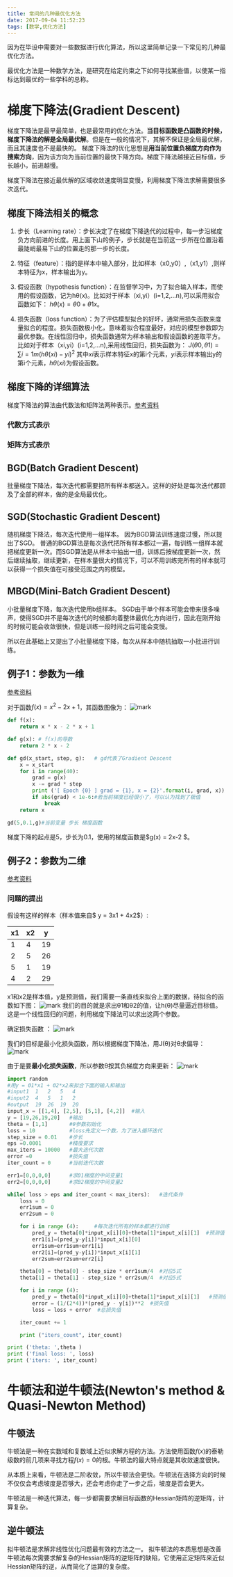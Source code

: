 ```yaml
---
title: 常间的几种最优化方法
date: 2017-09-04 11:52:23
tags: [数学,优化方法]
---
```


因为在毕设中需要对一些数据进行优化算法，所以这里简单记录一下常见的几种最优化方法。

最优化方法是一种数学方法，是研究在给定约束之下如何寻找某些值，以使某一指标达到最优的一些学科的总称。


# 梯度下降法(Gradient Descent)
梯度下降法是最早最简单，也是最常用的优化方法。**当目标函数是凸函数的时候，梯度下降法的解是全局最优解**。但是在一般的情况下，其解不保证是全局最优解，而且其速度也不是最快的。
梯度下降法的优化思想是**用当前位置负梯度方向作为搜索方向**，因为该方向为当前位置的最快下降方向。梯度下降法越接近目标值，步长越小，前进越慢。

梯度下降法在接近最优解的区域收敛速度明显变慢，利用梯度下降法求解需要很多次迭代。

## 梯度下降法相关的概念
1. 步长（Learning rate）：步长决定了在梯度下降迭代的过程中，每一步沿梯度负方向前进的长度。用上面下山的例子，步长就是在当前这一步所在位置沿着最陡峭最易下山的位置走的那一步的长度。

2. 特征（feature）：指的是样本中输入部分，比如样本（x0,y0）,（x1,y1）,则样本特征为x，样本输出为y。

3. 假设函数（hypothesis function）：在监督学习中，为了拟合输入样本，而使用的假设函数，记为hθ(x)。比如对于样本（xi,yi）(i=1,2,...n),可以采用拟合函数如下： $hθ(x) = θ0+θ1x$。

4. 损失函数（loss function）：为了评估模型拟合的好坏，通常用损失函数来度量拟合的程度。损失函数极小化，意味着拟合程度最好，对应的模型参数即为最优参数。在线性回归中，损失函数通常为样本输出和假设函数的差取平方。比如对于样本（xi,yi）(i=1,2,...n),采用线性回归，损失函数为：
$J(θ0,θ1)=∑i=1m(hθ(xi)−yi)^2$
其中$xi$表示样本特征x的第i个元素，$yi$表示样本输出y的第i个元素，$hθ(xi)$为假设函数。   

## 梯度下降的详细算法
梯度下降法的算法由代数法和矩阵法两种表示。[参考资料](http://www.cnblogs.com/pinard/p/5970503.html)

### 代数方式表示

### 矩阵方式表示


## BGD(Batch Gradient Descent)
批量梯度下降法，每次迭代都需要把所有样本都送入。这样的好处是每次迭代都顾及了全部的样本，做的是全局最优化。

## SGD(Stochastic Gradient Descent)
随机梯度下降法，每次迭代使用一组样本。
因为BGD算法训练速度过慢，所以提出了SGD。
普通的BGD算法是每次迭代把所有样本都过一遍，每训练一组样本就把梯度更新一次。而SGD算法是从样本中抽出一组，训练后按梯度更新一次，然后继续抽取，继续更新，在样本量很大的情况下，可以不用训练完所有的样本就可以获得一个损失值在可接受范围之内的模型。

## MBGD(Mini-Batch Gradient Descent)
小批量梯度下降，每次迭代使用b组样本。
SGD由于单个样本可能会带来很多噪声，使得SGD并不是每次迭代的时候都向着整体最优化方向进行，因此在刚开始的时候可能会收敛很快，但是训练一段时间之后可能会变慢。

所以在此基础上又提出了小批量梯度下降，每次从样本中随机抽取一小批进行训练。


## 例子1：参数为一维
[参考资料](https://zhuanlan.zhihu.com/p/21486804)

对于函数$f(x) = x^2 - 2x + 1$，其函数图像为：
![mark](http://o9z9uibed.bkt.clouddn.com/image/20170904/162627059.png?imageslim)

``` python
def f(x):
    return x * x - 2 * x + 1

def g(x): # f(x)的导数
    return 2 * x - 2

def gd(x_start, step, g):   # gd代表了Gradient Descent
    x = x_start
    for i in range(40):
        grad = g(x)
        x -= grad * step
        print ('[ Epoch {0} ] grad = {1}, x = {2}'.format(i, grad, x))
        if abs(grad) < 1e-6:#若当前梯度已经很小了，可以认为找到了极值
            break
    return x

gd(5,0.1,g)#当前变量 步长 梯度函数
```
梯度下降的起点是5，步长为0.1，使用的梯度函数是$g(x) = 2x-2 $。



## 例子2：参数为二维
[参考资料](http://blog.csdn.net/xiaoch1222/article/details/52847521)
### 问题的提出
假设有这样的样本（样本值来自$ y = 3x1 + 4x2$）:

| x1  | x2  | y   |
| --- | --- | --- |
| 1   | 4   | 19  |
| 2   | 5   | 26  |
| 5   | 1   | 19  |
| 4   | 2   | 29  |
x1和x2是样本值，y是预测值，我们需要一条直线来拟合上面的数据，待拟合的函数如下图：
![mark](http://o9z9uibed.bkt.clouddn.com/image/20170904/210153943.png?imageslim)
我们的目的就是求出θ1和θ2的值，让h(θ)尽量逼近目标值。这是一个线性回归的问题，利用梯度下降法可以求出这两个参数。

确定损失函数 ： ![mark](http://o9z9uibed.bkt.clouddn.com/image/20170904/210117704.png?imageslim)

我们的目标是最小化损失函数，所以根据梯度下降法，用J(θ)对θ求偏导：
![mark](http://o9z9uibed.bkt.clouddn.com/image/20170904/210311064.png?imageslim)

由于是要**最小化损失函数**，所以参数θ按其负梯度方向来更新：
![mark](http://o9z9uibed.bkt.clouddn.com/image/20170904/210415207.png?imageslim)


``` python
import random
#用y = Θ1*x1 + Θ2*x2来拟合下面的输入和输出
#input1  1   2   5   4
#input2  4   5   1   2
#output  19  26  19  20
input_x = [[1,4], [2,5], [5,1], [4,2]]  #输入
y = [19,26,19,20]   #输出
theta = [1,1]       #θ参数初始化
loss = 10           #loss先定义一个数，为了进入循环迭代
step_size = 0.01    #步长
eps =0.0001         #精度要求
max_iters = 10000   #最大迭代次数
error =0            #损失值
iter_count = 0      #当前迭代次数

err1=[0,0,0,0]      #求Θ1梯度的中间变量1
err2=[0,0,0,0]      #求Θ2梯度的中间变量2

while( loss > eps and iter_count < max_iters):   #迭代条件
    loss = 0
    err1sum = 0
    err2sum = 0

    for i in range (4):     #每次迭代所有的样本都进行训练
        pred_y = theta[0]*input_x[i][0]+theta[1]*input_x[i][1]  #预测值
        err1[i]=(pred_y-y[i])*input_x[i][0]
        err1sum=err1sum+err1[i]
        err2[i]=(pred_y-y[i])*input_x[i][1]
        err2sum=err2sum+err2[i]

    theta[0] = theta[0] - step_size * err1sum/4  #对应5式
    theta[1] = theta[1] - step_size * err2sum/4  #对应5式

    for i in range (4):
        pred_y = theta[0]*input_x[i][0]+theta[1]*input_x[i][1]   #预测值
        error = (1/(2*4))*(pred_y - y[i])**2  #损失值
        loss = loss + error  #总损失值

    iter_count += 1

    print ("iters_count", iter_count)

print ('theta: ',theta )
print ('final loss: ', loss)
print ('iters: ', iter_count)
```

# 牛顿法和逆牛顿法(Newton's method & Quasi-Newton Method)
## 牛顿法
牛顿法是一种在实数域和复数域上近似求解方程的方法。方法使用函数$f(x)$的泰勒级数的前几项来寻找方程$f(x) = 0$的根。牛顿法的最大特点就是其收敛速度很快。

从本质上来看，牛顿法是二阶收敛，所以牛顿法会更快。牛顿法在选择方向的时候不仅仅会考虑坡度是否够大，还会考虑你走了一步之后，坡度是否会更大。

牛顿法是一种迭代算法，每一步都需要求解目标函数的Hessian矩阵的逆矩阵，计算复杂。

## 逆牛顿法
拟牛顿法是求解非线性优化问题最有效的方法之一。
拟牛顿法的本质思想是改善牛顿法每次需要求解复杂的Hessian矩阵的逆矩阵的缺陷，它使用正定矩阵来近似Hessian矩阵的逆，从而简化了运算的复杂度。
